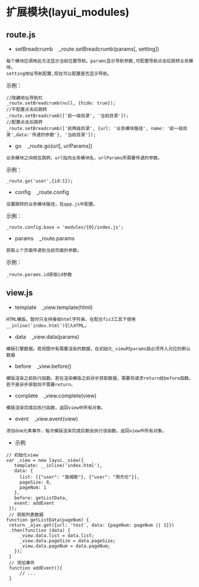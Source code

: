 

扩展模块(layui_modules)
===
## route.js
* setBreadcrumb&nbsp;&nbsp;&nbsp;&nbsp;_route.setBreadcrumb(params[, setting])
 ```
 每个模块应调用此方法显示当前位置导航。params显示导航参数,可配置导航点击后跳转业务模块。
 setting地址导航配置,现在可以配置是否显示导航。
 ```
 示例：
 ```
 //隐藏地址导航栏
_route.setBreadcrumb(null, {hide: true}); 
//不配置点击后跳转
_route.setBreadcrumb(['前一级目录', '当前目录']); 
//配置点击后跳转
_route.setBreadcrumb(['前两级目录', {url: '业务模块路径', name: '前一级目录',data:'传递的参数'}, '当前目录']); 
 ```

* go&nbsp;&nbsp;&nbsp;&nbsp;_route.go(url[, urlParams])
 ```
 业务模块之间相互跳转。url指向业务模块名，urlParams所需要传递的参数。
 ```
 示例：
 ```
 _route.go('user',{id:1});
 ```

* config&nbsp;&nbsp;&nbsp;&nbsp;_route.config
 ```
 设置跳转的业务模块路径，在app.js中配置。
 ```
 示例：
 ```
_route.config.base = 'modules/{0}/index.js';
 ```

* params&nbsp;&nbsp;&nbsp;&nbsp;_route.params
 ```
 获取上个页面传递到当前页面的参数。
 ```
 示例：
 ```
_route.params.id获取id参数
 ```
 
 
## view.js
* template&nbsp;&nbsp;&nbsp;&nbsp;_view.template(html)
 ```
 HTML模版。暂时只支持接收html字符串，在配合fis3工具下使用__inline('index.html')引入HTML。
 ```

* data&nbsp;&nbsp;&nbsp;&nbsp;_view.data(params)
 ```
 模板引擎数据。若视图中有需要渲染的数据，在初始化_view时params就必须传入对应的默认数据
 ```

* before&nbsp;&nbsp;&nbsp;&nbsp;_view.before()
 ```
 模版渲染之前执行函数。若在渲染模版之前异步获取数据，需要将请求return给before函数。
 若不是异步获取则不需要return。
 ```

* complete&nbsp;&nbsp;&nbsp;&nbsp;_view.complete(view)
 ```
 模版渲染完成后执行函数，返回view中所有对象。
 ```

* event&nbsp;&nbsp;&nbsp;&nbsp;_view.event(view)
 ```
 添加dom元素事件，每次模版渲染完成后都会执行该函数。返回view中所有对象。
 ```

* 示例
 ```
 // 初始化view
 var _view = new layui._view({
    template: __inline('index.html'),
    data: {
      list: [{"user": "詹姆斯"}, {"user": "周杰伦"}],
      pageSize: 8,
      pageNum: 1
    },
    before: getListData,
    event: addEvent
  });
  // 获取列表数据
function getListData(pageNum) {
  return _ajax.get({url: 'test', data: {pageNum: pageNum || 1}})
  .then(function (data) {
      _view.data.list = data.list;
      _view.data.pageSize = data.pageSize;
      _view.data.pageNum = data.pageNum;
    });
  }
  // 添加事件
  function addEvent(){
	  // ...
  }
 ```

